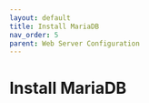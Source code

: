 ```yaml
---
layout: default
title: Install MariaDB
nav_order: 5
parent: Web Server Configuration
---
```

# Install MariaDB